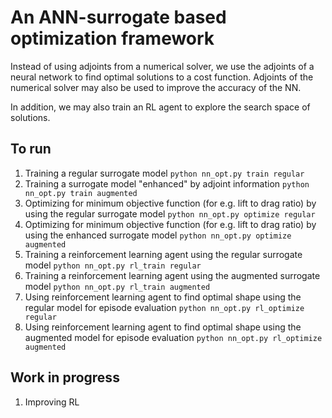 # An ANN-surrogate based optimization framework
Instead of using adjoints from a numerical solver, we use the adjoints of a neural network to find optimal solutions to a cost function. Adjoints of the numerical solver may also be used to improve the accuracy of the NN. 

In addition, we may also train an RL agent to explore the search space of solutions. 

## To run
1. Training a regular surrogate model
`python nn_opt.py train regular` 
2. Training a surrogate model "enhanced" by adjoint information
`python nn_opt.py train augmented` 
3. Optimizing for minimum objective function (for e.g. lift to drag ratio) by using the regular surrogate model
`python nn_opt.py optimize regular`
4.  Optimizing for minimum objective function (for e.g. lift to drag ratio) by using the enhanced surrogate model
`python nn_opt.py optimize augmented`
5. Training a reinforcement learning agent using the regular surrogate model
`python nn_opt.py rl_train regular`
6. Training a reinforcement learning agent using the augmented surrogate model
`python nn_opt.py rl_train augmented`
7. Using reinforcement learning agent to find optimal shape using the regular model for episode evaluation
`python nn_opt.py rl_optimize regular`
8. Using reinforcement learning agent to find optimal shape using the augmented model for episode evaluation
`python nn_opt.py rl_optimize augmented`

## Work in progress
1. Improving RL 
